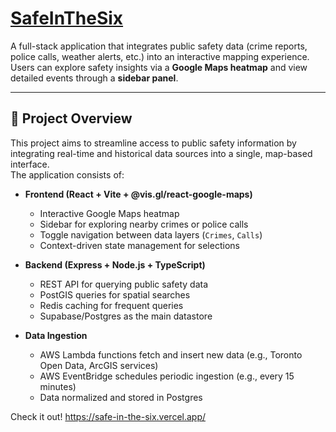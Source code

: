 # [SafeInTheSix](https://safe-in-the-six.vercel.app/)

A full-stack application that integrates public safety data (crime reports, police calls, weather alerts, etc.) into an interactive mapping experience.  
Users can explore safety insights via a **Google Maps heatmap** and view detailed events through a **sidebar panel**.

---

## 🚀 Project Overview

This project aims to streamline access to public safety information by integrating real-time and historical data sources into a single, map-based interface.  
The application consists of:

- **Frontend (React + Vite + @vis.gl/react-google-maps)**
  - Interactive Google Maps heatmap
  - Sidebar for exploring nearby crimes or police calls
  - Toggle navigation between data layers (`Crimes`, `Calls`)
  - Context-driven state management for selections

- **Backend (Express + Node.js + TypeScript)**
  - REST API for querying public safety data
  - PostGIS queries for spatial searches
  - Redis caching for frequent queries
  - Supabase/Postgres as the main datastore

- **Data Ingestion**
  - AWS Lambda functions fetch and insert new data (e.g., Toronto Open Data, ArcGIS services)
  - AWS EventBridge schedules periodic ingestion (e.g., every 15 minutes)
  - Data normalized and stored in Postgres

Check it out! https://safe-in-the-six.vercel.app/
